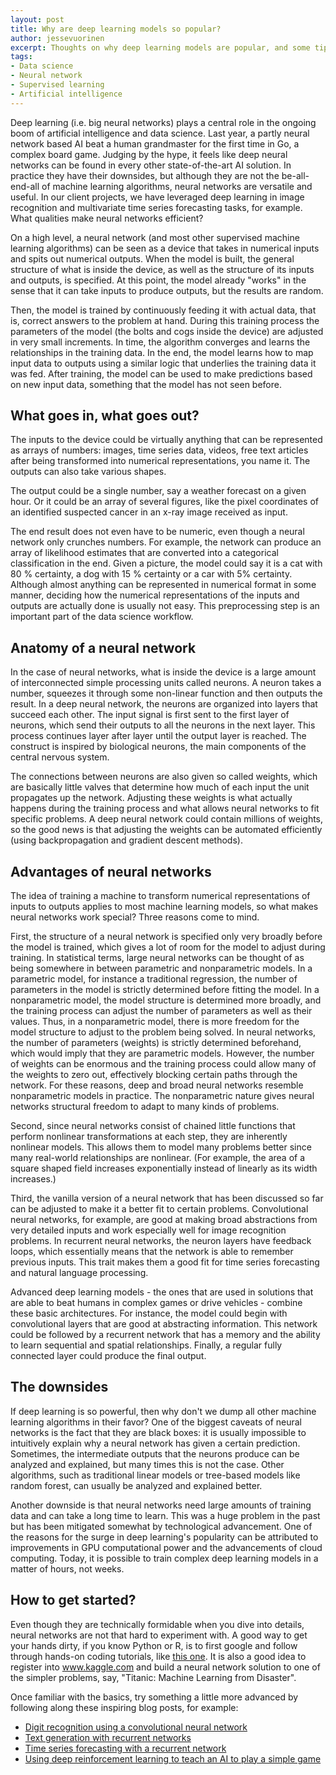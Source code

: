 ```yaml
---
layout: post
title: Why are deep learning models so popular?
author: jessevuorinen
excerpt: Thoughts on why deep learning models are popular, and some tips on how to get started with them.
tags:
- Data science
- Neural network
- Supervised learning
- Artificial intelligence
---
```


Deep learning (i.e. big neural networks) plays a central role in the ongoing boom of artificial intelligence and data science. Last year, a partly neural network based AI beat a human grandmaster for the first time in Go, a complex board game. Judging by the hype, it feels like deep neural networks can be found in every other state-of-the-art AI solution. In practice they have their downsides, but although they are not the be-all-end-all of machine learning algorithms, neural networks are versatile and useful. In our client projects, we have leveraged deep learning in image recognition and multivariate time series forecasting tasks, for example. What qualities make neural networks efficient?

On a high level, a neural network (and most other supervised machine learning algorithms) can be seen as a device that takes in numerical inputs and spits out numerical outputs. When the model is built, the general structure of what is inside the device, as well as the structure of its inputs and outputs, is specified. At this point, the model already "works" in the sense that it can take inputs to produce outputs, but the results are random. 

Then, the model is trained by continuously feeding it with actual data, that is, correct answers to the problem at hand. During this training process the parameters of the model (the bolts and cogs inside the device) are adjusted in very small increments. In time, the algorithm converges and learns the relationships in the training data. In the end, the model learns how to map input data to outputs using a similar logic that underlies the training data it was fed. After training, the model can be used to make predictions based on new input data, something that the model has not seen before.

## What goes in, what goes out?

The inputs to the device could be virtually anything that can be represented as arrays of numbers: images, time series data, videos, free text articles after being transformed into numerical representations, you name it. The outputs can also take various shapes. 

The output could be a single number, say a weather forecast on a given hour. Or it could be an array of several figures, like the pixel coordinates of an identified suspected cancer in an x-ray image received as input. 

The end result does not even have to be numeric, even though a neural network only crunches numbers. For example, the network can produce an array of likelihood estimates that are converted into a categorical classification in the end. Given a picture, the model could say it is a cat with 80 % certainty, a dog with 15 % certainty or a car with 5% certainty. Although almost anything can be represented in numerical format in some manner, deciding how the numerical representations of the inputs and outputs are actually done is usually not easy. This preprocessing step is an important part of the data science workflow.

## Anatomy of a neural network

In the case of neural networks, what is inside the device is a large amount of interconnected simple processing units called neurons. A neuron takes a number, squeezes it through some non-linear function and then outputs the result. In a deep neural network, the neurons are organized into layers that succeed each other. The input signal is first sent to the first layer of neurons, which send their outputs to all the neurons in the next layer. This process continues layer after layer until the output layer is reached. The construct is inspired by biological neurons, the main components of the central nervous system.

The connections between neurons are also given so called weights, which are basically little valves that determine how much of each input the unit propagates up the network. Adjusting these weights is what actually happens during the training process and what allows neural networks to fit specific problems. A deep neural network could contain millions of weights, so the good news is that adjusting the weights can be automated efficiently (using backpropagation and gradient descent methods).

## Advantages of neural networks

The idea of training a machine to transform numerical representations of inputs to outputs applies to most machine learning models, so what makes neural networks work special? Three reasons come to mind.

First, the structure of a neural network is specified only very broadly before the model is trained, which gives a lot of room for the model to adjust during training. In statistical terms, large neural networks can be thought of as being somewhere in between parametric and nonparametric models. In a parametric model, for instance a traditional regression, the number of parameters in the model is strictly determined before fitting the model. In a nonparametric model, the model structure is determined more broadly, and the training process can adjust the number of parameters as well as their values. Thus, in a nonparametric model, there is more freedom for the model structure to adjust to the problem being solved. In neural networks, the number of parameters (weights) is strictly determined beforehand, which would imply that they are parametric models. However, the number of weights can be enormous and the training process could allow many of the weights to zero out, effectively blocking certain paths through the network. For these reasons, deep and broad neural networks resemble nonparametric models in practice. The nonparametric nature gives neural networks structural freedom to adapt to many kinds of problems. 

Second, since neural networks consist of chained little functions that perform nonlinear transformations at each step, they are inherently nonlinear models. This allows them to model many problems better since many real-world relationships are nonlinear. (For example, the area of a square shaped field increases exponentially instead of linearly as its width increases.)

Third, the vanilla version of a neural network that has been discussed so far can be adjusted to make it a better fit to certain problems. Convolutional neural networks, for example, are good at making broad abstractions from very detailed inputs and work especially well for image recognition problems. In recurrent neural networks, the neuron layers have feedback loops, which essentially means that the network is able to remember previous inputs. This trait makes them a good fit for time series forecasting and natural language processing. 

Advanced deep learning models - the ones that are used in solutions that are able to beat humans in complex games or drive vehicles - combine these basic architectures. For instance, the model could begin with convolutional layers that are good at abstracting information. This network could be followed by a recurrent network that has a memory and the ability to learn sequential and spatial relationships. Finally, a regular fully connected layer could produce the final output.

## The downsides

If deep learning is so powerful, then why don't we dump all other machine learning algorithms in their favor? One of the biggest caveats of neural networks is the fact that they are black boxes: it is usually impossible to intuitively explain why a neural network has given a certain prediction. Sometimes, the intermediate outputs that the neurons produce can be analyzed and explained, but many times this is not the case. Other algorithms, such as traditional linear models or tree-based models like random forest, can usually be analyzed and explained better.

Another downside is that neural networks need large amounts of training data and can take a long time to learn. This was a huge problem in the past but has been mitigated somewhat by technological advancement. One of the reasons for the surge in deep learning's popularity can be attributed to improvements in GPU computational power and the advancements of cloud computing. Today, it is possible to train complex deep learning models in a matter of hours, not weeks.

## How to get started?

Even though they are technically formidable when you dive into details, neural networks are not that hard to experiment with. A good way to get your hands dirty, if you know Python or R, is to first google and follow through hands-on coding tutorials, like [this one](https://machinelearningmastery.com/tutorial-first-neural-network-python-keras/). It is also a good idea to register into www.kaggle.com and build a neural network solution to one of the simpler problems, say, "Titanic: Machine Learning from Disaster". 

Once familiar with the basics, try something a little more advanced by following along these inspiring blog posts, for example:
* [Digit recognition using a convolutional neural network](https://yashk2810.github.io/Applying-Convolutional-Neural-Network-on-the-MNIST-dataset/)
* [Text generation with recurrent networks](http://karpathy.github.io/2015/05/21/rnn-effectiveness/)
* [Time series forecasting with a recurrent network](https://machinelearningmastery.com/time-series-prediction-lstm-recurrent-neural-networks-python-keras/)
* [Using deep reinforcement learning to teach an AI to play a simple game](https://keon.io/deep-q-learning/)

